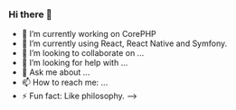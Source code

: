 ### Hi there 👋

- 🔭 I’m currently working on CorePHP
- 🌱 I’m currently using React, React Native and Symfony.
- 👯 I’m looking to collaborate on ...
- 🤔 I’m looking for help with ...
- 💬 Ask me about ...
- 📫 How to reach me: ...
- ⚡ Fun fact: Like philosophy.
-->
